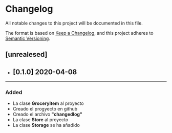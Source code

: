 # Changelog
All notable changes to this project will be documented in this file.

The format is based on [Keep a Changelog](https://keepachangelog.com/en/1.0.0/),
and this project adheres to [Semantic Versioning](https://semver.org/spec/v2.0.0.html).
    
## [unrealesed]

- ##  [0.1.0]  2020-04-08        
**********************
### Added
- La clase **Groceryitem** al proyecto 
- Creado el progyecto en github
- Creado el archivo **"changedlog"** 
- La clase **Store** al proyecto 
- La clase **Storage** se ha añadido